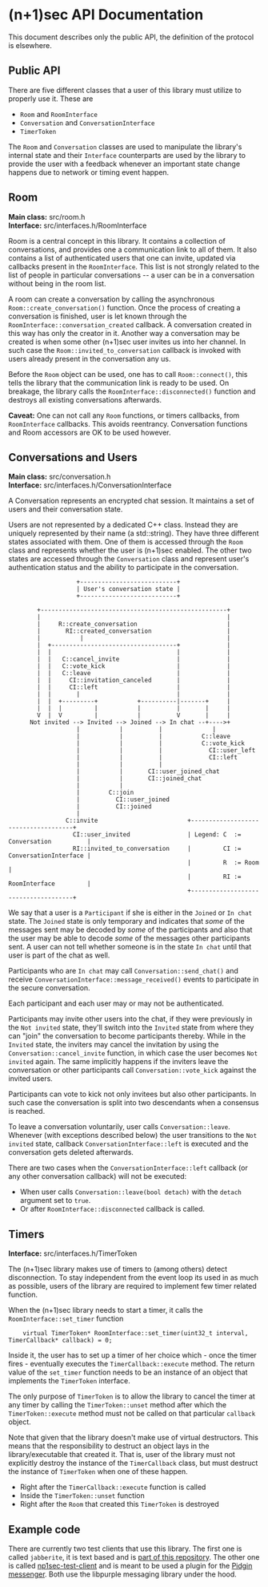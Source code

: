 (n+1)sec API Documentation
=================
This document describes only the public API, the definition of the protocol is elsewhere.

## Public API

There are five different classes that a user of this library must utilize to properly use it. These are

* `Room` and `RoomInterface`
* `Conversation` and `ConversationInterface`
* `TimerToken`

The `Room` and `Conversation` classes are used to manipulate the library's internal state and their
`Interface` counterparts are used by the library to provide the user with a feedback whenever 
an important state change happens due to network or timing event happen.

## Room
**Main class:** src/room.h<br/>
**Interface:** src/interfaces.h/RoomInterface

Room is a central concept in this library. It contains a collection of conversations, and provides one a communication link to all of them. It also contains a list of authenticated users that one can invite, updated via callbacks present in the `RoomInterface`. This list is not strongly related to the list of people in particular conversations -- a user can be in a conversation without being in the room list.

A room can create a conversation by calling the asynchronous `Room::create_conversation()` function. Once the process of creating a conversation is finished, user is let known through the `RoomInterface::conversation_created` callback. A conversation created in this way has only the creator in it. Another way a conversation may be created is when some other (n+1)sec user invites us into her channel. In such case the `Room::invited_to_conversation` callback is invoked with users already present in the conversation any us.

Before the `Room` object can be used, one has to call `Room::connect()`, this tells the library that the communication link is ready to be used. On breakage, the library calls the `RoomInterface::disconnected()` function and destroys all existing conversations afterwards.

**Caveat:** One can not call any `Room` functions, or timers callbacks, from `RoomInterface` callbacks. This avoids reentrancy. Conversation functions and Room accessors are OK to be used however.

## Conversations and Users
**Main class:** src/conversation.h<br/>
**Interface:** src/interfaces.h/ConversationInterface

A Conversation represents an encrypted chat session. It maintains a set of users and their conversation state.

Users are not represented by a dedicated C++ class. Instead they are uniquely
represented by their name (a std::string). They have three different states associated with them. One
of them is accessed through the `Room` class and represents whether the user
is (n+1)sec enabled. The other two states are accessed through the `Conversation`
class and represent user's authentication status and the ability to participate
in the conversation. 


```
                   +---------------------------+
                   | User's conversation state |                
                   +---------------------------+

        +----------------------------------------------------+
        |                                                    |
        |     R::create_conversation                         |
        |       RI::created_conversation                     |
        |           |                                        |
        |  +-----------------------------------+             |
        |  |                                   |             |
        |  |   C::cancel_invite                |             |
        |  |   C::vote_kick                    |             |
        |  |   C::leave                        |             |
        |  |     CI::invitation_canceled       |             |
        |  |     CI::left                      |             |
        |  |       |                           |             |
        |  |  +---------+           +----------|-------+     |
        |  |  |         |           |          |       |     |
        V  |  V         |           |          V       |     |
      Not invited --> Invited --> Joined --> In chat --+---->+
                   |           |          |              |
                   |           |          |           C::leave
                   |           |          |           C::vote_kick    
                   |           |          |             CI::user_left
                   |           |          |             CI::left     
                   |           |          |
                   |           |       CI::user_joined_chat
                   |           |       CI::joined_chat
                   |           |
                   |        C::join
                   |          CI::user_joined
                   |          CI::joined
                   |                             
                C::invite                         +-------------------------------------+
                  CI::user_invited                | Legend: C  := Conversation          |
                  RI::invited_to_conversation     |         CI := ConversationInterface |
                                                  |         R  := Room                  |
                                                  |         RI := RoomInterface         |
                                                  +-------------------------------------+

```
We say that a user is a `Participant` if she is either in the `Joined` or `In chat` state.
The `Joined` state is only temporary and indicates that _some_ of the messages sent may be
decoded by _some_ of the participants and also that the user may be able to decode
_some_ of the messages other participants sent. A user can not tell whether someone is in
the state `In chat` until that user is part of the chat as well.

Participants who are `In chat` may call `Conversation::send_chat()` and receive
`ConversationInterface::message_received()` events to participate in the secure conversation.

Each participant and each user may or may not be authenticated.

Participants may invite other users into the chat, if they were previously in the
`Not invited` state, they'll switch into the `Invited` state from where they can "join" the
conversation to become participants thereby. While in the `Invited` state, the inviters may cancel the invitation
by using the `Conversation::cancel_invite` function, in which case the user becomes
`Not invited` again. The same implicitly happens if the inviters leave the conversation
or other participants call `Conversation::vote_kick` against the invited users.

Participants can vote to kick not only invitees but also other participants. In such case
the conversation is split into two descendants when a consensus is reached.

To leave a conversation voluntarily, user calls `Conversation::leave`. Whenever (with exceptions described below) the user
transitions to the `Not invited` state, callback `ConversationInterface::left` is executed
and the conversation gets deleted afterwards.

There are two cases when the `ConversationInterface::left` callback (or any other conversation callback) will not be executed:

* When user calls `Conversation::leave(bool detach)` with the `detach` argument set to `true`.
* Or after `RoomInterface::disconnected` callback is called.

## Timers
**Interface:** src/interfaces.h/TimerToken

The (n+1)sec library makes use of timers to (among others) detect disconnection. To
stay independent from the event loop its used in as much as possible, users of the
library are required to implement few timer related function.

When the (n+1)sec library needs to start a timer, it calls the `RoomInterface::set_timer` function

```
	virtual TimerToken* RoomInterface::set_timer(uint32_t interval, TimerCallback* callback) = 0;
```

Inside it, the user has to set up a timer of her choice which - once the timer fires -
eventually executes the `TimerCallback::execute` method. The return value of the `set_timer`
function needs to be an instance of an object that implements the `TimerToken` interface.

The only purpose of `TimerToken` is to allow the library to cancel the timer at any timer by calling
the `TimerToken::unset` method after which the `TimerToken::execute` method must not be called
on that particular `callback` object.

Note that given that the library doesn't make use of virtual destructors. This means that
the responsibility to destruct an object lays in the library/executable that created it.
That is, user of the library must not explicitly destroy the instance of the `TimerCallback` class,
but must destruct the instance of `TimerToken` when one of these happen.

* Right after the `TimerCallback::execute` function is called
* Inside the `TimerToken::unset` function
* Right after the `Room` that created this `TimerToken` is destroyed

## Example code

There are currently two test clients that use this library. The first one is
called `jabberite`, it is text based and is [part of this repository](https://github.com/equalitie/np1sec/tree/master/test/jabberite).
The other one is called [np1sec-test-client](https://github.com/equalitie/np1sec-test-client)
and is meant to be used a plugin for the [Pidgin messenger](https://pidgin.im/).
Both use the libpurple messaging library under the hood.
